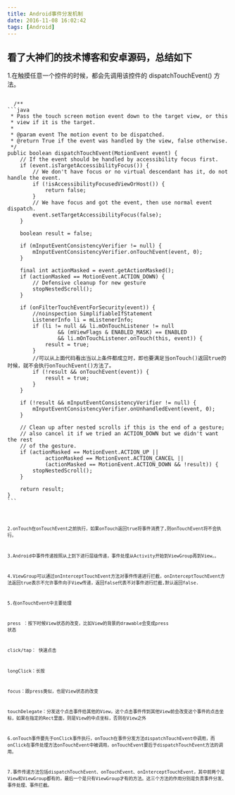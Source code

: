 ```yaml
---
title: Android事件分发机制
date: 2016-11-08 16:02:42
tags: [Android]
---
```



看了大神们的技术博客和安卓源码，总结如下
-----

1.在触摸任意一个控件的时候，都会先调用该控件的 dispatchTouchEvent() 方法。
<pre><code>
  /**
```java
 * Pass the touch screen motion event down to the target view, or this
 * view if it is the target.
 *
 * @param event The motion event to be dispatched.
 * @return True if the event was handled by the view, false otherwise.
 */
public boolean dispatchTouchEvent(MotionEvent event) {
    // If the event should be handled by accessibility focus first.
    if (event.isTargetAccessibilityFocus()) {
        // We don't have focus or no virtual descendant has it, do not handle the event.
        if (!isAccessibilityFocusedViewOrHost()) {
            return false;
        }
        // We have focus and got the event, then use normal event dispatch.
        event.setTargetAccessibilityFocus(false);
    }

    boolean result = false;

    if (mInputEventConsistencyVerifier != null) {
        mInputEventConsistencyVerifier.onTouchEvent(event, 0);
    }

    final int actionMasked = event.getActionMasked();
    if (actionMasked == MotionEvent.ACTION_DOWN) {
        // Defensive cleanup for new gesture
        stopNestedScroll();
    }

    if (onFilterTouchEventForSecurity(event)) {
        //noinspection SimplifiableIfStatement
        ListenerInfo li = mListenerInfo;
        if (li != null && li.mOnTouchListener != null
                && (mViewFlags & ENABLED_MASK) == ENABLED
                && li.mOnTouchListener.onTouch(this, event)) {
            result = true;
        }
        //可以从上面代码看出当以上条件都成立时，即也要满足当onTouch()返回true的时候，就不会执行onTouchEvent()方法了。
        if (!result && onTouchEvent(event)) {
            result = true;
        }
    }

    if (!result && mInputEventConsistencyVerifier != null) {
        mInputEventConsistencyVerifier.onUnhandledEvent(event, 0);
    }

    // Clean up after nested scrolls if this is the end of a gesture;
    // also cancel it if we tried an ACTION_DOWN but we didn't want the rest
    // of the gesture.
    if (actionMasked == MotionEvent.ACTION_UP ||
            actionMasked == MotionEvent.ACTION_CANCEL ||
            (actionMasked == MotionEvent.ACTION_DOWN && !result)) {
        stopNestedScroll();
    }

    return result;
}
```
<code></pre>

2.onTouch在onTouchEvent之前执行，如果onTouch返回true将事件消费了,则onTouchEvent将不会执行。

3.Android中事件传递按照从上到下进行层级传递，事件处理从Activity开始到ViewGroup再到View。。

4.ViewGroup可以通过onInterceptTouchEvent方法对事件传递进行拦截，onInterceptTouchEvent方法返回true表示不允许事件向子View传递，返回false代表不对事件进行拦截,默认返回false.

5.在onTouchEvent中主要处理

press ：按下时候View状态的改变，比如View的背景的drawable会变成press 状态

click/tap： 快速点击

longClick：长按

focus：跟press类似，也是View状态的改变

touchDelegate：分发这个点击事件给其他的View，这个点击事件传到其他View前会改变这个事件的点击坐标，如果在指定的Rect里面，则是View的中点坐标，否则在View之外

6.onTouch事件要先于onClick事件执行，onTouch在事件分发方法dispatchTouchEvent中调用，而onClick在事件处理方法onTouchEvent中被调用，onTouchEvent要后于dispatchTouchEvent方法的调用。

7.事件传递方法包括dispatchTouchEvent、onTouchEvent、onInterceptTouchEvent，其中前两个是View和ViewGroup都有的，最后一个是只有ViewGroup才有的方法。这三个方法的作用分别是负责事件分发、事件处理、事件拦截。
